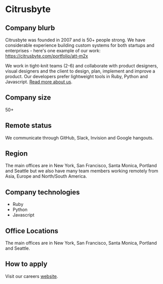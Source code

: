 # Citrusbyte

## Company blurb
Citrusbyte was founded in 2007 and is 50+ people strong. We have considerable experience building custom systems for both startups and enterprises - here's one example of our work: https://citrusbyte.com/portfolio/att-m2x

We work in tight-knit teams (2-6) and collaborate with product designers, visual designers and the client to design, plan, implement and improve a product. Our developers prefer lightweight tools in Ruby, Python and Javascript.
[Read more about us](https://citrusbyte.com/about-us).

## Company size
50+

## Remote status
We communicate through GitHub, Slack, Invision and Google hangouts.

## Region
The main offices are in New York, San Francisco, Santa Monica, Portland and Seattle but we also have many team members working remotely from Asia, Europe and North/South America.

## Company technologies
* Ruby
* Python
* Javascript

## Office Locations
The main offices are in New York, San Francisco, Santa Monica, Portland and Seattle.

## How to apply
Visit our careers [website](http://careers.citrusbyte.com/apply/).
